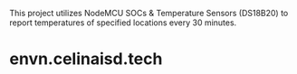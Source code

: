 This project utilizes NodeMCU SOCs & Temperature Sensors (DS18B20) to report temperatures of specified locations every 30 minutes.
# envn.celinaisd.tech
